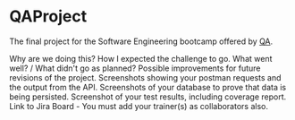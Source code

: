 # QAProject

The final project for the Software Engineering bootcamp offered by [QA].

Why are we doing this?
How I expected the challenge to go.
What went well? / What didn't go as planned?
Possible improvements for future revisions of the project.
Screenshots showing your postman requests and the output from the API.
Screenshots of your database to prove that data is being persisted.
Screenshot of your test results, including coverage report.
Link to Jira Board - You must add your trainer(s) as collaborators also.

[QA]: https://www.qa.com/?infinity=ict2~net~gaw~cmp~304720400~ag~22935596960~ar~547382852879~kw~qa~mt~e~acr~5452266887&infinity=ict2~net~gaw~ar~547382852879~kw~qa~mt~e~cmp~Brand-Search-Exact-CD~ag~QA%20-%20Exact&utm_term=qa&utm_campaign=Brand-Search-Exact-CD&utm_source=adwords&utm_medium=ppc&hsa_acc=5452266887&hsa_cam=304720400&hsa_grp=22935596960&hsa_ad=547382852879&hsa_src=g&hsa_tgt=aud-301809821016:kwd-27562141&hsa_kw=qa&hsa_mt=e&hsa_net=adwords&hsa_ver=3&gclid=Cj0KCQjw0oyYBhDGARIsAMZEuMvA7-mltmH8TsjldjIvGIRB2uCyk1y8CCXkXzrHYqnQwGPF03SwF-kaAtHSEALw_wcB
